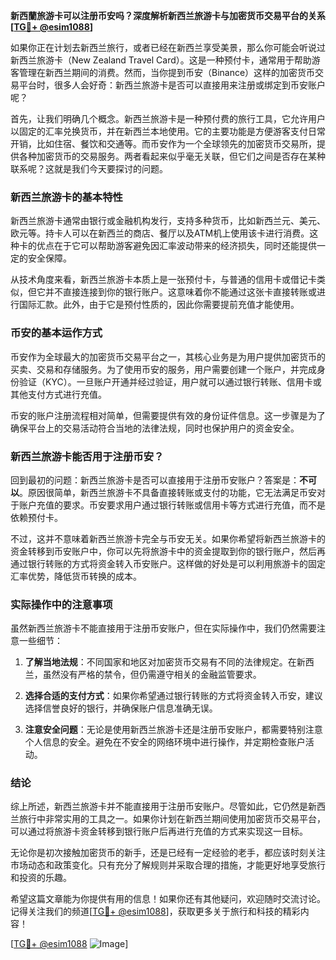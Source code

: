 **新西蘭旅游卡可以注册币安吗？深度解析新西兰旅游卡与加密货币交易平台的关系[[TG💪+ @esim1088](https://t.me/s/esim1088)]**

如果你正在计划去新西兰旅行，或者已经在新西兰享受美景，那么你可能会听说过新西兰旅游卡（New Zealand Travel Card）。这是一种预付卡，通常用于帮助游客管理在新西兰期间的消费。然而，当你提到币安（Binance）这样的加密货币交易平台时，很多人会好奇：新西兰旅游卡是否可以直接用来注册或绑定到币安账户呢？

首先，让我们明确几个概念。新西兰旅游卡是一种预付费的旅行工具，它允许用户以固定的汇率兑换货币，并在新西兰本地使用。它的主要功能是方便游客支付日常开销，比如住宿、餐饮和交通等。而币安作为一个全球领先的加密货币交易所，提供各种加密货币的交易服务。两者看起来似乎毫无关联，但它们之间是否存在某种联系呢？这就是我们今天要探讨的问题。

### 新西兰旅游卡的基本特性

新西兰旅游卡通常由银行或金融机构发行，支持多种货币，比如新西兰元、美元、欧元等。持卡人可以在新西兰的商店、餐厅以及ATM机上使用该卡进行消费。这种卡的优点在于它可以帮助游客避免因汇率波动带来的经济损失，同时还能提供一定的安全保障。

从技术角度来看，新西兰旅游卡本质上是一张预付卡，与普通的信用卡或借记卡类似，但它并不直接连接到你的银行账户。这意味着你不能通过这张卡直接转账或进行国际汇款。此外，由于它是预付性质的，因此你需要提前充值才能使用。

### 币安的基本运作方式

币安作为全球最大的加密货币交易平台之一，其核心业务是为用户提供加密货币的买卖、交易和存储服务。为了使用币安的服务，用户需要创建一个账户，并完成身份验证（KYC）。一旦账户开通并经过验证，用户就可以通过银行转账、信用卡或其他支付方式进行充值。

币安的账户注册流程相对简单，但需要提供有效的身份证件信息。这一步骤是为了确保平台上的交易活动符合当地的法律法规，同时也保护用户的资金安全。

### 新西兰旅游卡能否用于注册币安？

回到最初的问题：新西兰旅游卡是否可以直接用于注册币安账户？答案是：**不可以**。原因很简单，新西兰旅游卡不具备直接转账或支付的功能，它无法满足币安对于账户充值的要求。币安要求用户通过银行转账或信用卡等方式进行充值，而不是依赖预付卡。

不过，这并不意味着新西兰旅游卡完全与币安无关。如果你希望将新西兰旅游卡的资金转移到币安账户中，你可以先将旅游卡中的资金提取到你的银行账户，然后再通过银行转账的方式将资金转入币安账户。这样做的好处是可以利用旅游卡的固定汇率优势，降低货币转换的成本。

### 实际操作中的注意事项

虽然新西兰旅游卡不能直接用于注册币安账户，但在实际操作中，我们仍然需要注意一些细节：

1. **了解当地法规**：不同国家和地区对加密货币交易有不同的法律规定。在新西兰，虽然没有严格的禁令，但仍需遵守相关的金融监管要求。
   
2. **选择合适的支付方式**：如果你希望通过银行转账的方式将资金转入币安，建议选择信誉良好的银行，并确保账户信息准确无误。

3. **注意安全问题**：无论是使用新西兰旅游卡还是注册币安账户，都需要特别注意个人信息的安全。避免在不安全的网络环境中进行操作，并定期检查账户活动。

### 结论

综上所述，新西兰旅游卡并不能直接用于注册币安账户。尽管如此，它仍然是新西兰旅行中非常实用的工具之一。如果你计划在新西兰期间使用加密货币交易平台，可以通过将旅游卡资金转移到银行账户后再进行充值的方式来实现这一目标。

无论你是初次接触加密货币的新手，还是已经有一定经验的老手，都应该时刻关注市场动态和政策变化。只有充分了解规则并采取合理的措施，才能更好地享受旅行和投资的乐趣。

希望这篇文章能为你提供有用的信息！如果你还有其他疑问，欢迎随时交流讨论。记得关注我们的频道[[TG💪+ @esim1088](https://t.me/s/esim1088)]，获取更多关于旅行和科技的精彩内容！

[[TG💪+ @esim1088](https://t.me/s/esim1088) ![Image](https://i.postimg.cc/4NQfJmqS/Snipaste-2025-05-13-00-14-12.png)]